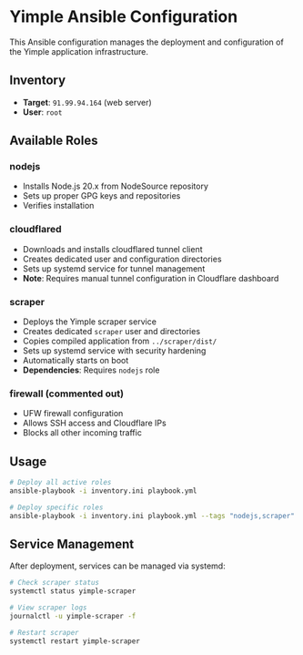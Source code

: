 # Yimple Ansible Configuration

This Ansible configuration manages the deployment and configuration of the Yimple application infrastructure.

## Inventory

- **Target**: `91.99.94.164` (web server)
- **User**: `root`

## Available Roles

### nodejs
- Installs Node.js 20.x from NodeSource repository
- Sets up proper GPG keys and repositories
- Verifies installation

### cloudflared
- Downloads and installs cloudflared tunnel client
- Creates dedicated user and configuration directories
- Sets up systemd service for tunnel management
- **Note**: Requires manual tunnel configuration in Cloudflare dashboard

### scraper
- Deploys the Yimple scraper service
- Creates dedicated `scraper` user and directories
- Copies compiled application from `../scraper/dist/`
- Sets up systemd service with security hardening
- Automatically starts on boot
- **Dependencies**: Requires `nodejs` role

### firewall (commented out)
- UFW firewall configuration
- Allows SSH access and Cloudflare IPs
- Blocks all other incoming traffic

## Usage

```bash
# Deploy all active roles
ansible-playbook -i inventory.ini playbook.yml

# Deploy specific roles
ansible-playbook -i inventory.ini playbook.yml --tags "nodejs,scraper"
```

## Service Management

After deployment, services can be managed via systemd:

```bash
# Check scraper status
systemctl status yimple-scraper

# View scraper logs
journalctl -u yimple-scraper -f

# Restart scraper
systemctl restart yimple-scraper
``` 
